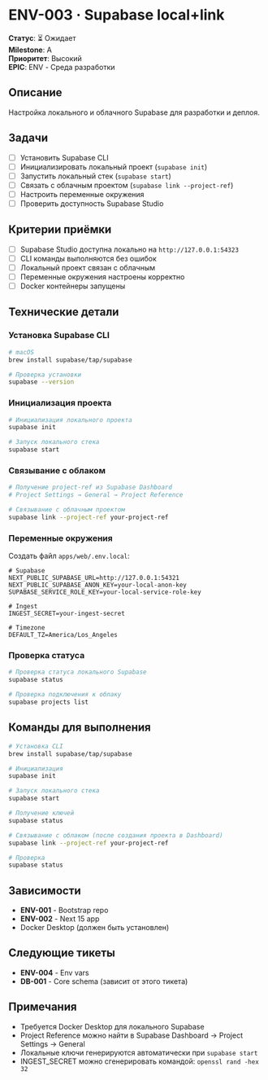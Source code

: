 # ENV-003 · Supabase local+link

**Статус**: ⏳ Ожидает  
**Milestone**: A  
**Приоритет**: Высокий  
**EPIC**: ENV - Среда разработки

## Описание

Настройка локального и облачного Supabase для разработки и деплоя.

## Задачи

- [ ] Установить Supabase CLI
- [ ] Инициализировать локальный проект (`supabase init`)
- [ ] Запустить локальный стек (`supabase start`)
- [ ] Связать с облачным проектом (`supabase link --project-ref`)
- [ ] Настроить переменные окружения
- [ ] Проверить доступность Supabase Studio

## Критерии приёмки

- [ ] Supabase Studio доступна локально на `http://127.0.0.1:54323`
- [ ] CLI команды выполняются без ошибок
- [ ] Локальный проект связан с облачным
- [ ] Переменные окружения настроены корректно
- [ ] Docker контейнеры запущены

## Технические детали

### Установка Supabase CLI

```bash
# macOS
brew install supabase/tap/supabase

# Проверка установки
supabase --version
```

### Инициализация проекта

```bash
# Инициализация локального проекта
supabase init

# Запуск локального стека
supabase start
```

### Связывание с облаком

```bash
# Получение project-ref из Supabase Dashboard
# Project Settings → General → Project Reference

# Связывание с облачным проектом
supabase link --project-ref your-project-ref
```

### Переменные окружения

Создать файл `apps/web/.env.local`:

```env
# Supabase
NEXT_PUBLIC_SUPABASE_URL=http://127.0.0.1:54321
NEXT_PUBLIC_SUPABASE_ANON_KEY=your-local-anon-key
SUPABASE_SERVICE_ROLE_KEY=your-local-service-role-key

# Ingest
INGEST_SECRET=your-ingest-secret

# Timezone
DEFAULT_TZ=America/Los_Angeles
```

### Проверка статуса

```bash
# Проверка статуса локального Supabase
supabase status

# Проверка подключения к облаку
supabase projects list
```

## Команды для выполнения

```bash
# Установка CLI
brew install supabase/tap/supabase

# Инициализация
supabase init

# Запуск локального стека
supabase start

# Получение ключей
supabase status

# Связывание с облаком (после создания проекта в Dashboard)
supabase link --project-ref your-project-ref

# Проверка
supabase status
```

## Зависимости

- **ENV-001** - Bootstrap repo
- **ENV-002** - Next 15 app
- Docker Desktop (должен быть установлен)

## Следующие тикеты

- **ENV-004** - Env vars
- **DB-001** - Core schema (зависит от этого тикета)

## Примечания

- Требуется Docker Desktop для локального Supabase
- Project Reference можно найти в Supabase Dashboard → Project Settings → General
- Локальные ключи генерируются автоматически при `supabase start`
- INGEST_SECRET можно сгенерировать командой: `openssl rand -hex 32`
